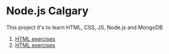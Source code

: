 # Node.js Calgary

This project it's to learn HTML, CSS, JS, Node.js and MongoDB

1. [HTML  exercises](html)
3. [HTML  exercises](html)